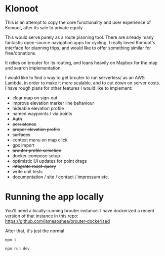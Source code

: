 # Klonoot

This is an attempt to copy the core functionality and user experience of Komoot, after its sale to private equity.

This would serve purely as a route planning tool. There are already many fantastic open-source navigation apps for cycling. I really loved Komoot's interface for planning trips, and would like to offer something similar for free/donations.

It relies on brouter for its routing, and leans heavily on Mapbox for the map and search implementation.

I would like to find a way to get brouter to run serverless/ as an AWS Lambda, in order to make it more scalable, and to cut down on server costs. I have rough plans for other features I would like to implement:

- ~~clear map on sign-out~~
- improve elevation marker line behaviour
- hideable elevation profile
- named waypoints / via points
- ~~Auth~~
- ~~persistence~~
- ~~proper elevation profile~~
- ~~surfaces~~
- context menu on map click
- gpx import
- ~~brouter profile selection~~
- ~~docker-compose setup~~
- optimistic UI updates for point drags
- ~~integrate react-query~~
- write unit tests
- documentation / site / contact / impressum etc.

# Running the app locally

You'll need a locally-running brouter instance. I have dockerized a recent version of that instance in this repo: https://github.com/jamesoshea/brouter-dockerised

After that, it's just the normal

`npm i`

`npm run dev`
